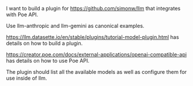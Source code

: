 I want to build a plugin for https://github.com/simonw/llm that integrates with Poe API.

Use llm-anthropic and llm-gemini as canonical examples.

https://llm.datasette.io/en/stable/plugins/tutorial-model-plugin.html has details on how to build a plugin.

https://creator.poe.com/docs/external-applications/openai-compatible-api has details on how to use Poe API.

The plugin should list all the available models as well as configure them for use inside of llm.
